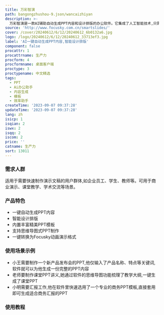 ```yaml
---
title: 万彩智演
path: bangongzhushou-9.json/wancaizhiyan
description: >-
  万彩智演是一款AI辅助自动生成PPT内容和设计排版的办公软件。它集成了人工智能技术,只需要用户输入标题、概要等核心内容,就可以一键生成完整的PPT内容,节省创建PPT的时间。同时,软件内置了大量精美PPT模板,支持智能语义匹配和一键换肤,用户可以快速选择适合的模板套用。万彩智演还支持思维导图式PPT制作,可以帮助用户快速梳理思路,以及一键转换为适配Focusky动画演示格式,让PPT具备更酷炫的演示效果。
source: 'http://www.focusky.com.cn/smartslides/'
cover: /cover/20240612/6/12/20240612_6b0132a6.jpg
logo: /logo/20240612/6/12/20240612_33713ef3.jpg
label: 'AI一键自动生成PPT内容,智能设计排版'
component: false
procattr: 1
procattrname: 生产力
procform: 4
procformname: 桌面客户端
proctype: 3
proctypename: 中文精选
tags:
  - PPT
  - Ai办公助手
  - 内容生成
  - 模板
  - 效率助手
createTime: '2023-09-07 09:37:28'
updateTime: '2023-09-07 09:37:28'
lang: zh
isicp: 1
isqian: 2
iswx: 2
isqq: 2
iscom: 2
price: ''
catname: 生产力
sort: 13011
---
```




### 需求人群
适用于需要快速制作演示文稿的用户群体,如企业员工、学生、教师等。可用于商业演示、课堂教学、学术交流等场景。

### 产品特色
- 一键自动生成PPT内容
- 智能设计排版
- 内置丰富精美PPT模板
- 支持思维导图式PPT制作
- 一键转换为Focusky动画演示格式

### 使用场景示例
- 小王需要制作一个新产品发布会的PPT,他仅输入了产品名称、特点等关键词,软件就可以为他生成一份完整的PPT内容
- 老师要制作课堂PPT讲义,她通过软件的思维导图功能梳理了教学大纲,一键生成了课堂PPT
- 小明需要汇报工作,他在软件里快速选用了一个专业的商务PPT模板,直接套用即可生成适合商务汇报的PPT

### 使用教程


  
